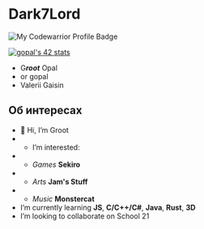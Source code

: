 # Dark7Lord

![My Codewarrior Profile Badge](https://www.codewars.com/users/dark7lord/badges/large)

[![gopal's 42 stats](https://badge42.vercel.app/api/v2/cl450fwm4003009l5svlh941x/stats?cursusId=21&coalitionId=102)](https://github.com/JaeSeoKim/badge42)

*  G***root*** Opal
* or gopal
* Valerii Gaisin
## Об интересах
* 👋 Hi, I’m Groot
* * I’m interested:
* * *Games* **Sekiro**
* * *Arts* **Jam's Stuff**
* * *Music* **Monstercat**
* I’m currently learning **JS**, **C/C++/C#**, **Java**, **Rust**, **3D**
* I’m looking to collaborate on School 21

<!---
dark7lord/dark7lord is a ✨ special ✨ repository because its `README.md` (this file) appears on your GitHub profile.
You can click the Preview link to take a look at your changes.
--->

